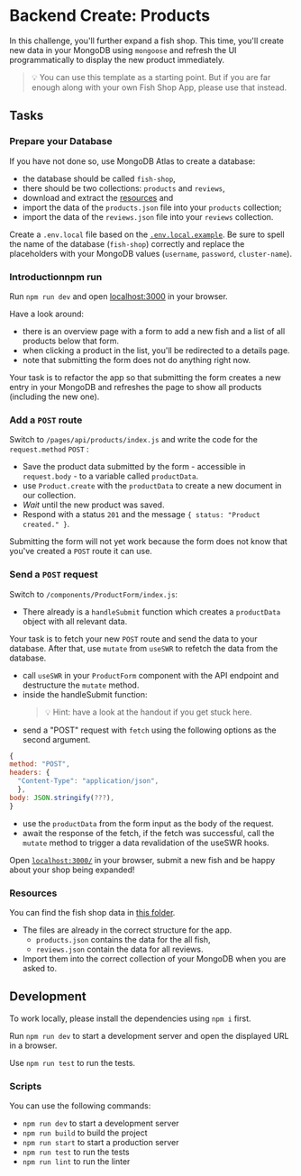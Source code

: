 # Backend Create: Products

In this challenge, you'll further expand a fish shop. This time, you'll create new data in your MongoDB using `mongoose` and refresh the UI programmatically to display the new product immediately.

> 💡 You can use this template as a starting point. But if you are far enough along with your own Fish Shop App, please use that instead.

## Tasks

### Prepare your Database

If you have not done so, use MongoDB Atlas to create a database:

- the database should be called `fish-shop`,
- there should be two collections: `products` and `reviews`,
- download and extract the [resources](README.md#resources) and
- import the data of the `products.json` file into your `products` collection;
- import the data of the `reviews.json` file into your `reviews` collection.

Create a `.env.local` file based on the [`.env.local.example`](./.env.local.example). Be sure to spell the name of the database (`fish-shop`) correctly and replace the placeholders with your MongoDB values (`username`, `password`, `cluster-name`).

### Introductionnpm run

Run `npm run dev` and open [localhost:3000](http://localhost:3000) in your browser.

Have a look around:

- there is an overview page with a form to add a new fish and a list of all products below that form.
- when clicking a product in the list, you'll be redirected to a details page.
- note that submitting the form does not do anything right now.

Your task is to refactor the app so that submitting the form creates a new entry in your MongoDB and refreshes the page to show all products (including the new one).

### Add a `POST` route

Switch to `/pages/api/products/index.js` and write the code for the `request.method` `POST` :

- Save the product data submitted by the form - accessible in `request.body` - to a variable called `productData`.
- use `Product.create` with the `productData` to create a new document in our collection.
- _Wait_ until the new product was saved.
- Respond with a status `201` and the message `{ status: "Product created." }`.

Submitting the form will not yet work because the form does not know that you've created a `POST` route it can use.

### Send a `POST` request

Switch to `/components/ProductForm/index.js`:

- There already is a `handleSubmit` function which creates a `productData` object with all relevant data.

Your task is to fetch your new `POST` route and send the data to your database. After that, use `mutate` from `useSWR` to refetch the data from the database.

- call `useSWR` in your `ProductForm` component with the API endpoint and destructure the `mutate` method.
- inside the handleSubmit function:
  > 💡 Hint: have a look at the handout if you get stuck here.
- send a "POST" request with `fetch` using the following options as the second argument.

```js
{
method: "POST",
headers: {
  "Content-Type": "application/json",
  },
body: JSON.stringify(???),
}
```

- use the `productData` from the form input as the body of the request.
- await the response of the fetch, if the fetch was successful, call the `mutate` method to trigger a data revalidation of the useSWR hooks.

Open [`localhost:3000/`](http://localhost:3000/) in your browser, submit a new fish and be happy about your shop being expanded!

### Resources

You can find the fish shop data in [this folder](./resources/).

- The files are already in the correct structure for the app.
  - `products.json` contains the data for the all fish,
  - `reviews.json` contain the data for all reviews.
- Import them into the correct collection of your MongoDB when you are asked to.

## Development

To work locally, please install the dependencies using `npm i` first.

Run `npm run dev` to start a development server and open the displayed URL in a browser.

Use `npm run test` to run the tests.

### Scripts

You can use the following commands:

- `npm run dev` to start a development server
- `npm run build` to build the project
- `npm run start` to start a production server
- `npm run test` to run the tests
- `npm run lint` to run the linter
